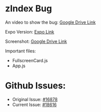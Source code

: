 # zIndex Bug

An video to show the bug: [Google Drive Link](https://drive.google.com/file/d/15KRnOCOdWQhnQMA9IIforTDjcZH_k3jD/view?usp=sharing)

Expo Version: [Expo Link](https://expo.io/@noim/zindexbug)

Screenshot: [Google Drive Link](https://drive.google.com/file/d/1sqsjFTZwLdMe4zWzq8QV7ouV2xW84Lc2/view?usp=sharing)

Important files:

-   FullscreenCard.js
-   App.js

# Github Issues:

-   Original Issue: [#16878](https://github.com/facebook/react-native/issues/16878)
-   Current Issue: [#18616](https://github.com/facebook/react-native/issues/18616)

